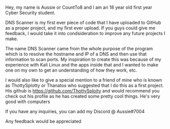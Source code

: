 Hey, my name is Aussie or CountTo8 and I am an 18 year old first year Cyber Security student.

DNS Scanner is my first ever piece of code that I have uploaded to GitHub as a proper project, and my first ever upload. If you guys could give me feedback, I would take it into condsideration to improve any future projects I make.

The name DNS Scanner came from the whole purpose of the program which is to resolve the hostname and IP of a DNS and then use that information to scan ports. My inspiration to create this was because of my experience with Kali Linux and the apps inside that and I wanted to make one on my own to get an understanding of how they work, etc.

I would also like to give a special mention to a friend of mine who is known as ThottySplotty or Thanatos who suggested that I do this as a first project. His github is https://github.com/ThottySploity and would recommend you check out his profile as he has created some pretty cool things. He's very good with computers

If you have any inquiries, you can add my Discord @ Aussie#7004

Any feedback would be appreciated
